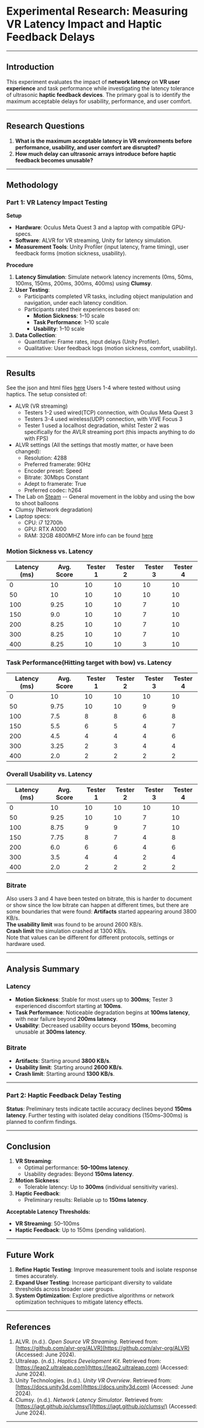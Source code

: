 # Experimental Research: Measuring VR Latency Impact and Haptic Feedback Delays  

---

## Introduction  
This experiment evaluates the impact of **network latency** on **VR user experience** and task performance while investigating the latency tolerance of ultrasonic **haptic feedback devices**. The primary goal is to identify the maximum acceptable delays for usability, performance, and user comfort.  

---

## Research Questions  
1. **What is the maximum acceptable latency in VR environments before performance, usability, and user comfort are disrupted?**  
2. **How much delay can ultrasonic arrays introduce before haptic feedback becomes unusable?**  

---

## Methodology  

### Part 1: VR Latency Impact Testing  
**Setup**  
- **Hardware**: Oculus Meta Quest 3 and a laptop with compatible GPU-specs.  
- **Software**: ALVR for VR streaming, Unity for latency simulation.  
- **Measurement Tools**: Unity Profiler (input latency, frame timing), user feedback forms (motion sickness, usability).  

**Procedure**  
1. **Latency Simulation**: Simulate network latency increments (0ms, 50ms, 100ms, 150ms, 200ms, 300ms, 400ms) using **Clumsy**.  
2. **User Testing**:  
   - Participants completed VR tasks, including object manipulation and navigation, under each latency condition.  
   - Participants rated their experiences based on:  
     - **Motion Sickness**: 1–10 scale  
     - **Task Performance**: 1–10 scale  
     - **Usability**: 1–10 scale  
3. **Data Collection**:  
   - Quantitative: Frame rates, input delays (Unity Profiler).  
   - Qualitative: User feedback logs (motion sickness, comfort, usability).  

---

## Results  
See the json and html files [here](/Deliverables-P56/Degradation/output/)
Users 1-4 where tested without using haptics.
The setup consisted of:
- ALVR (VR streaming)
  - Testers 1-2 used wired(TCP) connection, with Oculus Meta Quest 3
  - Testers 3-4 used wireless(UDP) connection, with VIVE Focus 3
  - Tester 1 used a localhost degradation, whilst Tester 2 was specifically for the AVLR streaming port (this impacts anything to do with FPS)
- ALVR settings (All the settings that mostly matter, or have been changed):
  - Resolution: 4288
  - Preferred framerate: 90Hz
  - Encoder preset: Speed
  - Bitrate: 30Mbps Constant
  - Adept to framerate: True
  - Preferred codec: h264
- The Lab on [Steam](https://store.steampowered.com/app/450390/The_Lab/) -- General movement in the lobby and using the bow to shoot balloons
- Clumsy (Network degradation)
- Laptop specs:
  - CPU: i7 12700h
  - GPU: RTX A1000
  - RAM: 32GB 4800MHZ
More info can be found [here](/Deliverables-P56/Usage-guide.md)

### Motion Sickness vs. Latency  
| **Latency (ms)** | **Avg. Score** | **Tester 1** | **Tester 2** | **Tester 3** | **Tester 4** |
| ---------------- | -------------- | ------------ | ------------ | ------------ | ------------ |
| 0                | 10             | 10           | 10           | 10           | 10           |
| 50               | 10             | 10           | 10           | 10           | 10           |
| 100              | 9.25           | 10           | 10           | 7            | 10           |
| 150              | 9.0            | 10           | 10           | 7            | 10           |
| 200              | 8.25           | 10           | 10           | 7            | 10           |
| 300              | 8.25           | 10           | 10           | 7            | 10           |
| 400              | 8.25           | 10           | 10           | 3            | 10           |

### Task Performance(Hitting target with bow) vs. Latency  
| **Latency (ms)** | **Avg. Score** | **Tester 1** | **Tester 2** | **Tester 3** | **Tester 4** |
| ---------------- | -------------- | ------------ | ------------ | ------------ | ------------ |
| 0                | 10             | 10           | 10           | 10           | 10           |
| 50               | 9.75           | 10           | 10           | 9            | 9            |
| 100              | 7.5            | 8            | 8            | 6            | 8            |
| 150              | 5.5            | 6            | 5            | 4            | 7            |
| 200              | 4.5            | 4            | 4            | 4            | 6            |
| 300              | 3.25           | 2            | 3            | 4            | 4            |
| 400              | 2.0            | 2            | 2            | 2            | 2            |

### Overall Usability vs. Latency  
| **Latency (ms)** | **Avg. Score** | **Tester 1** | **Tester 2** | **Tester 3** | **Tester 4** |
| ---------------- | -------------- | ------------ | ------------ | ------------ | ------------ |
| 0                | 10             | 10           | 10           | 10           | 10           |
| 50               | 9.25           | 10           | 10           | 7            | 10           |
| 100              | 8.75           | 9            | 9            | 7            | 10           |
| 150              | 7.75           | 8            | 7            | 4            | 8            |
| 200              | 6.0            | 6            | 6            | 4            | 6            |
| 300              | 3.5            | 4            | 4            | 2            | 4            |
| 400              | 2.0            | 2            | 2            | 2            | 2            |

### Bitrate
Also users 3 and 4 have been tested on bitrate, this is harder to document or show since the low bitrate can happen at different times, but there are some boundaries that were found:
**Artifacts** started appearing around 3800 KB/s.  
**The usability limit** was found to be around 2600 KB/s.  
**Crash limit** the simulation crashed at 1300 KB/s.  
Note that values can be different for different protocols, settings or hardware used.

---

## Analysis Summary  
### Latency
- **Motion Sickness**: Stable for most users up to **300ms**; Tester 3 experienced discomfort starting at **100ms**.  
- **Task Performance**: Noticeable degradation begins at **100ms latency**, with near failure beyond **200ms latency**.  
- **Usability**: Decreased usability occurs beyond **150ms**, becoming unusable at **300ms latency**.  
### Bitrate
- **Artifacts**: Starting around **3800 KB/s**.  
- **Usability limit**: Starting around **2600 KB/s**.  
- **Crash limit**: Starting around **1300 KB/s**.  

---

### Part 2: Haptic Feedback Delay Testing  
**Status**: Preliminary tests indicate tactile accuracy declines beyond **150ms latency**. Further testing with isolated delay conditions (150ms–300ms) is planned to confirm findings.  

---

## Conclusion  
1. **VR Streaming**:  
   - Optimal performance: **50–100ms latency**.  
   - Usability degrades: Beyond **150ms latency**.  
2. **Motion Sickness**:  
   - Tolerable latency: Up to **300ms** (individual sensitivity varies).  
3. **Haptic Feedback**:  
   - Preliminary results: Reliable up to **150ms latency**.  

**Acceptable Latency Thresholds:**  
- **VR Streaming**: 50–100ms  
- **Haptic Feedback**: Up to 150ms (pending validation).  

---

## Future Work  
1. **Refine Haptic Testing**: Improve measurement tools and isolate response times accurately.  
2. **Expand User Testing**: Increase participant diversity to validate thresholds across broader user groups.  
3. **System Optimization**: Explore predictive algorithms or network optimization techniques to mitigate latency effects.  

---

## References  
1. ALVR. (n.d.). *Open Source VR Streaming*. Retrieved from: [https://github.com/alvr-org/ALVR](https://github.com/alvr-org/ALVR) (Accessed: June 2024).  
2. Ultraleap. (n.d.). *Haptics Development Kit*. Retrieved from: [https://leap2.ultraleap.com](https://leap2.ultraleap.com) (Accessed: June 2024).  
3. Unity Technologies. (n.d.). *Unity VR Overview*. Retrieved from: [https://docs.unity3d.com](https://docs.unity3d.com) (Accessed: June 2024).  
4. Clumsy. (n.d.). *Network Latency Simulator*. Retrieved from: [https://jagt.github.io/clumsy/](https://jagt.github.io/clumsy/) (Accessed: June 2024).  

---
